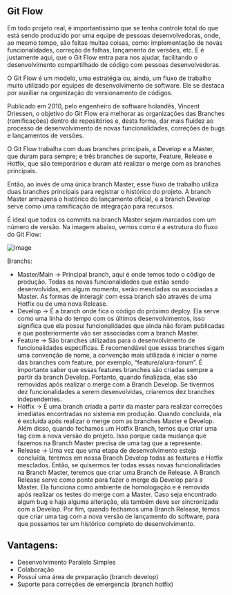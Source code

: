 ## Git Flow

Em todo projeto real, é importantíssimo que se tenha controle total do que está sendo produzido por uma equipe de pessoas desenvolvedoras, onde, ao mesmo tempo, são feitas muitas coisas, como: implementação de novas funcionalidades, correção de falhas, lançamento de versões, etc. E é justamente aqui, que o Git Flow entra para nos ajudar, facilitando o desenvolvimento compartilhado de código com pessoas desenvolvedoras.

O Git Flow é um modelo, uma estratégia ou, ainda, um fluxo de trabalho muito utilizado por equipes de desenvolvimento de software. Ele se destaca por auxiliar na organização do versionamento de códigos.

Publicado em 2010, pelo engenheiro de software holandês, Vincent Driessen, o objetivo do Git Flow era melhorar as organizações das Branches (ramificações) dentro de repositórios e, desta forma, dar mais fluidez ao processo de desenvolvimento de novas funcionalidades, correções de bugs e lançamentos de versões.

O Git Flow trabalha com duas branches principais, a Develop e a Master, que duram para sempre; e três branches de suporte, Feature, Release e Hotfix, que são temporários e duram até realizar o merge com as branches principais.

Então, ao invés de uma única branch Master, esse fluxo de trabalho utiliza duas branches principais para registrar o histórico do projeto. A branch Master armazena o histórico do lançamento oficial, e a branch Develop serve como uma ramificação de integração para recursos.

É ideal que todos os commits na branch Master sejam marcados com um número de versão. Na imagem abaixo, vemos como é a estrutura do fluxo do Git Flow:

![image](https://user-images.githubusercontent.com/78025874/194176490-544bc26a-f184-4d0f-b9d0-603b0ceadffd.png)

Branchs:
- Master/Main -> Principal branch, aqui é onde temos todo o código de produção. Todas as novas funcionalidades que estão sendo desenvolvidas, em algum momento, serão mescladas ou associadas a Master. As formas de interagir com essa branch são através de uma Hotfix ou de uma nova Release.
- Develop -> É a branch onde fica o código do próximo deploy. Ela serve como uma linha do tempo com os últimos desenvolvimentos, isso significa que ela possui funcionalidades que ainda não foram publicadas e que posteriormente vão ser associadas com a branch Master.
- Feature -> São branches utilizadas para o desenvolvimento de funcionalidades específicas. É recomendável que essas branches sigam uma convenção de nome, a convenção mais utilizada é iniciar o nome das branches com feature, por exemplo, “feature/alura-forum”. É importante saber que essas features branches são criadas sempre a partir da branch Develop. Portanto, quando finalizada, elas são removidas após realizar o merge com a Branch Develop. Se tivermos dez funcionalidades a serem desenvolvidas, criaremos dez branches independentes.
- Hotfix -> É uma branch criada a partir da master para realizar correções imediatas encontradas no sistema em produção. Quando concluída, ela é excluída após realizar o merge com as branches Master e Develop. Além disso, quando fechamos um Hotfix Branch, temos que criar uma tag com a nova versão do projeto. Isso porque cada mudança que fazemos na Branch Master precisa de uma tag que a represente.
- Release -> Uma vez que uma etapa de desenvolvimento esteja concluída, teremos em nossa Branch Develop todas as features e Hotfix mesclados. Então, se quisermos ter todas essas novas funcionalidades na Branch Master, teremos que criar uma Branch de Release. A Branch Release serve como ponte para fazer o merge da Develop para a Master. Ela funciona como ambiente de homologação e é removida após realizar os testes do merge com a Master. Caso seja encontrado algum bug e haja alguma alteração, ela também deve ser sincronizada com a Develop. Por fim, quando fechamos uma Branch Release, temos que criar uma tag com a nova versão de lançamento do software, para que possamos ter um histórico completo do desenvolvimento.


## Vantagens:
- Desenvolvimento Paralelo Simples
- Colaboração
- Possui uma área de preparação (branch develop)
- Suporte para correções de emergencia (branch hotfix)
